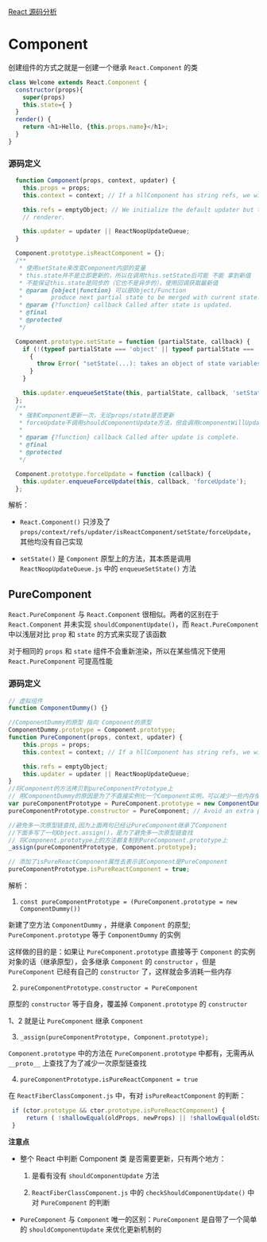 [React 源码分析](https://juejin.im/user/5c2596cd6fb9a04a016464c3/posts)

# Component

创建组件的方式之就是一创建一个继承 `React.Component` 的类

```js
class Welcome extends React.Component {
  constructor(props){  
    super(props)   
    this.state={ } 
  }  
  render() {
    return <h1>Hello, {this.props.name}</h1>;
  }
}
```

### 源码定义

```js
  function Component(props, context, updater) {
    this.props = props;
    this.context = context; // If a hllComponent has string refs, we will assign a different object later.

    this.refs = emptyObject; // We initialize the default updater but the real one gets injected by the
    // renderer.

    this.updater = updater || ReactNoopUpdateQueue;
  }

  Component.prototype.isReactComponent = {};
  /**
   * 使用setState来改变Component内部的变量
   * this.state并不是立即更新的，所以在调用this.setState后可能 不能 拿到新值
   * 不能保证this.state是同步的（它也不是异步的），使用回调获取最新值
   * @param {object|function} 可以是Object/Function
   *        produce next partial state to be merged with current state.
   * @param {?function} callback Called after state is updated.
   * @final
   * @protected
   */

  Component.prototype.setState = function (partialState, callback) {
    if (!(typeof partialState === 'object' || typeof partialState === 'function' || partialState == null)) {
      {
        throw Error( "setState(...): takes an object of state variables to update or a function which returns an object of state variables." );
      }
    }

    this.updater.enqueueSetState(this, partialState, callback, 'setState');
  };
  /**
   * 强制Component更新一次，无论props/state是否更新
   * forceUpdate不调用shouldComponentUpdate方法，但会调用componentWillUpdate和componentDidUpdate方法
   *
   * @param {?function} callback Called after update is complete.
   * @final
   * @protected
   */

  Component.prototype.forceUpdate = function (callback) {
    this.updater.enqueueForceUpdate(this, callback, 'forceUpdate');
  };
```

解析：

- `React.Component()` 只涉及了 `props/context/refs/updater/isReactComponent/setState/forceUpdate`，其他均没有自己实现

- `setState()` 是 `Component` 原型上的方法，其本质是调用 `ReactNoopUpdateQueue.js` 中的 `enqueueSetState()` 方法

## PureComponent

`React.PureComponent` 与 `React.Component` 很相似。两者的区别在于 `React.Component` 并未实现 `shouldComponentUpdate()`，而 `React.PureComponent` 中以浅层对比 `prop` 和 `state` 的方式来实现了该函数

对于相同的 `props` 和 `state` 组件不会重新渲染，所以在某些情况下使用 `React.PureComponent` 可提高性能

### 源码定义 

```js
// 虚拟组件
function ComponentDummy() {}

//ComponentDummy的原型 指向 Component的原型
ComponentDummy.prototype = Component.prototype;
function PureComponent(props, context, updater) {
    this.props = props;
    this.context = context; // If a hllComponent has string refs, we will assign a different object later.

    this.refs = emptyObject;
    this.updater = updater || ReactNoopUpdateQueue;
}
//将Component的方法拷贝到pureComponentPrototype上
// 用ComponentDummy的原因是为了不直接实例化一个Component实例，可以减少一些内存使用
var pureComponentPrototype = PureComponent.prototype = new ComponentDummy();
pureComponentPrototype.constructor = PureComponent; // Avoid an extra prototype jump for these methods.

//避免多一次原型链查找,因为上面两句已经让PureComponent继承了Component
//下面多写了一句Object.assign()，是为了避免多一次原型链查找
// 将Component.prototype上的方法都复制到PureComponent.prototype上
_assign(pureComponentPrototype, Component.prototype);

// 添加了isPureReactComponent属性去表示该Component是PureComponent
pureComponentPrototype.isPureReactComponent = true;
```

解析：

1. `const pureComponentPrototype = (PureComponent.prototype = new ComponentDummy())`

  新建了空方法 `ComponentDummy` ，并继承 `Component` 的原型; `PureComponent.prototype` 等于 `ComponentDummy` 的实例

  这样做的目的是：如果让 `PureComponent.prototype` 直接等于 `Component` 的实例对象的话（继承原型），会多继承 `Component` 的 `constructor` ，但是 `PureComponent` 已经有自己的 `constructor` 了，这样就会多消耗一些内存

2. `pureComponentPrototype.constructor = PureComponent` 

  原型的 `constructor` 等于自身，覆盖掉 `Component.prototype` 的 `constructor`

  1、2 就是让 `PureComponent` 继承 `Component`

3. `_assign(pureComponentPrototype, Component.prototype);`

  `Component.prototype` 中的方法在 `PureComponent.prototype` 中都有，无需再从 `__proto__` 上查找了为了减少一次原型链查找

4. `pureComponentPrototype.isPureReactComponent = true`

  在 `ReactFiberClassComponent.js` 中，有对 `isPureReactComponent` 的判断：

  ```js
   if (ctor.prototype && ctor.prototype.isPureReactComponent) {
       return ( !shallowEqual(oldProps, newProps) || !shallowEqual(oldState, newState));  
   }
  ```

**注意点**

- 整个 React 中判断 Component 类 是否需要更新，只有两个地方：

  1. 是看有没有 `shouldComponentUpdate` 方法
  
  2. `ReactFiberClassComponent.js` 中的 `checkShouldComponentUpdate()` 中对 `PureComponent` 的判断

- `PureComponent` 与 `Component` 唯一的区别：`PureComponent` 是自带了一个简单的 `shouldComponentUpdate` 来优化更新机制的


